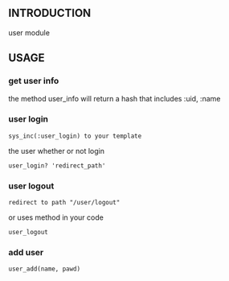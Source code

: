 ## INTRODUCTION

user module


## USAGE

### get user info

the method user_info will return a hash that includes :uid, :name

### user login

	sys_inc(:user_login) to your template

the user whether or not login

	user_login? 'redirect_path'

### user logout

	redirect to path "/user/logout"

or uses method in your code

	user_logout

### add user

	user_add(name, pawd)
